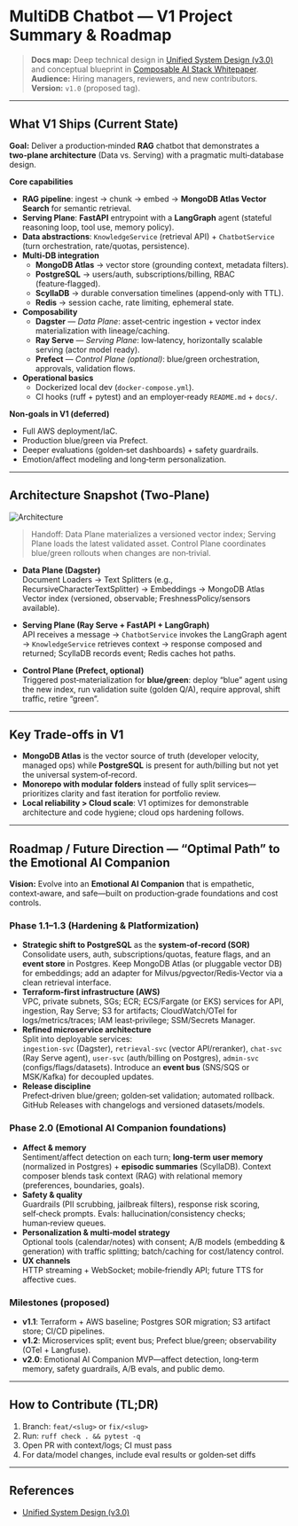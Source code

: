 # MultiDB Chatbot — V1 Project Summary & Roadmap

> **Docs map:** Deep technical design in [Unified System Design (v3.0)](multidb_rag_chatbot_v3.0.md) and conceptual blueprint in [Composable AI Stack Whitepaper](Composable%20AI%20Stack%20Blueprint.pdf).  
> **Audience:** Hiring managers, reviewers, and new contributors.  
> **Version:** `v1.0` (proposed tag).

---

## What V1 Ships (Current State)

**Goal:** Deliver a production‑minded **RAG** chatbot that demonstrates a **two‑plane architecture** (Data vs. Serving) with a pragmatic multi‑database design.

**Core capabilities**
- **RAG pipeline**: ingest → chunk → embed → **MongoDB Atlas Vector Search** for semantic retrieval.
- **Serving Plane**: **FastAPI** entrypoint with a **LangGraph** agent (stateful reasoning loop, tool use, memory policy).
- **Data abstractions**: `KnowledgeService` (retrieval API) + `ChatbotService` (turn orchestration, rate/quotas, persistence).
- **Multi‑DB integration**
  - **MongoDB Atlas** → vector store (grounding context, metadata filters).
  - **PostgreSQL** → users/auth, subscriptions/billing, RBAC (feature‑flagged).
  - **ScyllaDB** → durable conversation timelines (append‑only with TTL).
  - **Redis** → session cache, rate limiting, ephemeral state.
- **Composability**
  - **Dagster** — *Data Plane*: asset‑centric ingestion + vector index materialization with lineage/caching.
  - **Ray Serve** — *Serving Plane*: low‑latency, horizontally scalable serving (actor model ready).
  - **Prefect** — *Control Plane (optional)*: blue/green orchestration, approvals, validation flows.
- **Operational basics**
  - Dockerized local dev (`docker-compose.yml`).
  - CI hooks (ruff + pytest) and an employer‑ready `README.md` + `docs/`.

**Non‑goals in V1 (deferred)**
- Full AWS deployment/IaC.
- Production blue/green via Prefect.
- Deeper evaluations (golden‑set dashboards) + safety guardrails.
- Emotion/affect modeling and long‑term personalization.

---

## Architecture Snapshot (Two‑Plane)

![Architecture](images/architecture.png)

> Handoff: Data Plane materializes a versioned vector index; Serving Plane loads the latest validated asset. Control Plane coordinates blue/green rollouts when changes are non‑trivial.

- **Data Plane (Dagster)**  
  Document Loaders → Text Splitters (e.g., RecursiveCharacterTextSplitter) → Embeddings → MongoDB Atlas Vector index (versioned, observable; FreshnessPolicy/sensors available).

- **Serving Plane (Ray Serve + FastAPI + LangGraph)**  
  API receives a message → `ChatbotService` invokes the LangGraph agent → `KnowledgeService` retrieves context → response composed and returned; ScyllaDB records event; Redis caches hot paths.

- **Control Plane (Prefect, optional)**  
  Triggered post‑materialization for **blue/green**: deploy “blue” agent using the new index, run validation suite (golden Q/A), require approval, shift traffic, retire “green”.

---

## Key Trade‑offs in V1

- **MongoDB Atlas** is the vector source of truth (developer velocity, managed ops) while **PostgreSQL** is present for auth/billing but not yet the universal system‑of‑record.
- **Monorepo with modular folders** instead of fully split services—prioritizes clarity and fast iteration for portfolio review.
- **Local reliability > Cloud scale**: V1 optimizes for demonstrable architecture and code hygiene; cloud ops hardening follows.

---

## Roadmap / Future Direction — “Optimal Path” to the Emotional AI Companion

**Vision:** Evolve into an **Emotional AI Companion** that is empathetic, context‑aware, and safe—built on production‑grade foundations and cost controls.

### Phase 1.1–1.3 (Hardening & Platformization)
- **Strategic shift to PostgreSQL** as the **system‑of‑record (SOR)**  
  Consolidate users, auth, subscriptions/quotas, feature flags, and an **event store** in Postgres. Keep MongoDB Atlas (or pluggable vector DB) for embeddings; add an adapter for Milvus/pgvector/Redis‑Vector via a clean retrieval interface.
- **Terraform‑first infrastructure (AWS)**  
  VPC, private subnets, SGs; ECR; ECS/Fargate (or EKS) services for API, ingestion, Ray Serve; S3 for artifacts; CloudWatch/OTel for logs/metrics/traces; IAM least‑privilege; SSM/Secrets Manager.
- **Refined microservice architecture**  
  Split into deployable services:  
  `ingestion-svc` (Dagster), `retrieval-svc` (vector API/reranker), `chat-svc` (Ray Serve agent), `user-svc` (auth/billing on Postgres), `admin-svc` (configs/flags/datasets). Introduce an **event bus** (SNS/SQS or MSK/Kafka) for decoupled updates.
- **Release discipline**  
  Prefect‑driven blue/green; golden‑set validation; automated rollback. GitHub Releases with changelogs and versioned datasets/models.

### Phase 2.0 (Emotional AI Companion foundations)
- **Affect & memory**  
  Sentiment/affect detection on each turn; **long‑term user memory** (normalized in Postgres) + **episodic summaries** (ScyllaDB). Context composer blends task context (RAG) with relational memory (preferences, boundaries, goals).
- **Safety & quality**  
  Guardrails (PII scrubbing, jailbreak filters), response risk scoring, self‑check prompts. Evals: hallucination/consistency checks; human‑review queues.
- **Personalization & multi‑model strategy**  
  Optional tools (calendar/notes) with consent; A/B models (embedding & generation) with traffic splitting; batch/caching for cost/latency control.
- **UX channels**  
  HTTP streaming + WebSocket; mobile‑friendly API; future TTS for affective cues.

### Milestones (proposed)
- **v1.1**: Terraform + AWS baseline; Postgres SOR migration; S3 artifact store; CI/CD pipelines.  
- **v1.2**: Microservices split; event bus; Prefect blue/green; observability (OTel + Langfuse).  
- **v2.0**: Emotional AI Companion MVP—affect detection, long‑term memory, safety guardrails, A/B evals, and public demo.

---

## How to Contribute (TL;DR)

1. Branch: `feat/<slug>` or `fix/<slug>`  
2. Run: `ruff check . && pytest -q`  
3. Open PR with context/logs; CI must pass  
4. For data/model changes, include eval results or golden‑set diffs

---

## References

- [Unified System Design (v3.0)](multidb_rag_chatbot_v3.0.md)
